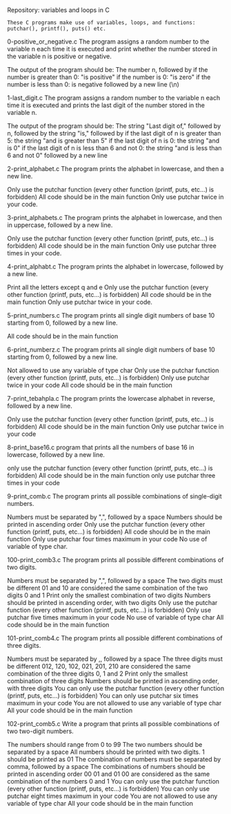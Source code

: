 Repository: variables and loops in C

    These C programs make use of variables, loops, and functions: putchar(), printf(), puts() etc.



0-positive_or_negative.c
 The program assigns a random number to the variable n each time it is executed and print whether the number stored in the variable n is positive or negative.

 The output of the program should be:
 The number n, followed by
  if the number is greater than 0: "is positive"
  if the number is 0: "is zero"
  if the number is less than 0: is negative
   followed by a new line (\n)



1-last_digit.c
 The program assigns a random number to the variable n each time it is executed and  prints the last digit of the number stored in the variable n.

 The output of the program should be:
 The string "Last digit of," followed by n, followed by the string "is," followed by
  if the last digit of n is greater than 5: the string "and is greater than 5"
  if the last digit of n is 0: the string "and is 0"
  if the last digit of n is less than 6 and not 0: the string "and is less than 6 and not 0"
  followed by a new line



2-print_alphabet.c
 The program prints the alphabet in lowercase, and then a new line.

 Only use the putchar function (every other function (printf, puts, etc…) is forbidden)
 All code should be in the main function
 Only use putchar twice in your code.



3-print_alphabets.c
 The program prints the alphabet in lowercase, and then in uppercase, followed by a new line.

 Only use the putchar function (every other function (printf, puts, etc…) is forbidden)
 All code should be in the main function
 Only use putchar three times in your code.



4-print_alphabt.c
 The program prints the alphabet in lowercase, followed by a new line.

 Print all the letters except q and e
 Only use the putchar function (every other function (printf, puts, etc…) is forbidden)
 All code should be in the main function
 Only use putchar twice in your code.



5-print_numbers.c
 The program prints all single digit numbers of base 10 starting from 0, followed by a new line.

 All code should be in the main function



6-print_numberz.c
 The program prints all single digit numbers of base 10 starting from 0, followed by a new line.

 Not allowed to use any variable of type char
 Only use the putchar function (every other function (printf, puts, etc…) is forbidden)
 Only use putchar twice in your code
 All code should be in the main function



7-print_tebahpla.c
 The program prints the lowercase alphabet in reverse, followed by a new line.

 Only use the putchar function (every other function (printf, puts, etc…) is forbidden)
 All code should be in the main function
 Only use putchar twice in your code



8-print_base16.c
 program that prints all the numbers of base 16 in lowercase, followed by a new line.

 only use the putchar function (every other function (printf, puts, etc…) is forbidden)
 All code should be in the main function
 only use putchar three times in your code



9-print_comb.c
 The program prints all possible combinations of single-digit numbers.

 Numbers must be separated by ",", followed by a space
 Numbers should be printed in ascending order
 Only use the putchar function (every other function (printf, puts, etc…) is forbidden)
 All code should be in the main function
 Only use putchar four times maximum in your code
 No use of variable of type char.



100-print_comb3.c
 The program prints all possible different combinations of two digits.

 Numbers must be separated by ",", followed by a space
 The two digits must be different
 01 and 10 are considered the same combination of the two digits 0 and 1
 Print only the smallest combination of two digits
 Numbers should be printed in ascending order, with two digits
 Only use the putchar function (every other function (printf, puts, etc…) is forbidden)
 Only use putchar five times maximum in your code
 No use of variable of type char
 All code should be in the main function



101-print_comb4.c
 The program prints all possible different combinations of three digits.

 Numbers must be separated by ,, followed by a space
The three digits must be different
012, 120, 102, 021, 201, 210 are considered the same combination of the three digits 0, 1 and 2
Print only the smallest combination of three digits
Numbers should be printed in ascending order, with three digits
You can only use the putchar function (every other function (printf, puts, etc…) is forbidden)
You can only use putchar six times maximum in your code
You are not allowed to use any variable of type char
All your code should be in the main function



102-print_comb5.c
Write a program that prints all possible combinations of two two-digit numbers.

The numbers should range from 0 to 99
The two numbers should be separated by a space
All numbers should be printed with two digits. 1 should be printed as 01
The combination of numbers must be separated by comma, followed by a space
The combinations of numbers should be printed in ascending order
00 01 and 01 00 are considered as the same combination of the numbers 0 and 1
You can only use the putchar function (every other function (printf, puts, etc…) is forbidden)
You can only use putchar eight times maximum in your code
You are not allowed to use any variable of type char
All your code should be in the main function